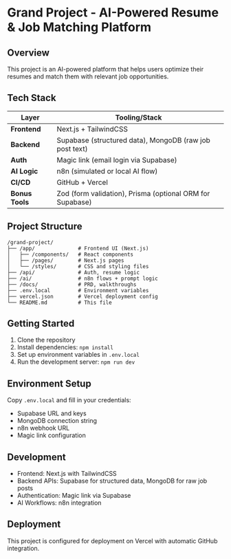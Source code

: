 # Grand Project - AI-Powered Resume & Job Matching Platform

## Overview
This project is an AI-powered platform that helps users optimize their resumes and match them with relevant job opportunities.

## Tech Stack

| Layer           | Tooling/Stack                                             |
| --------------- | --------------------------------------------------------- |
| **Frontend**    | Next.js + TailwindCSS                                     |
| **Backend**     | Supabase (structured data), MongoDB (raw job post text)   |
| **Auth**        | Magic link (email login via Supabase)                     |
| **AI Logic**    | n8n (simulated or local AI flow)                          |
| **CI/CD**       | GitHub + Vercel                                           |
| **Bonus Tools** | Zod (form validation), Prisma (optional ORM for Supabase) |

## Project Structure

```
/grand-project/
├── /app/              # Frontend UI (Next.js)
│   ├── /components/   # React components
│   ├── /pages/        # Next.js pages
│   └── /styles/       # CSS and styling files
├── /api/              # Auth, resume logic
├── /ai/               # n8n flows + prompt logic
├── /docs/             # PRD, walkthroughs
├── .env.local         # Environment variables
├── vercel.json        # Vercel deployment config
└── README.md          # This file
```

## Getting Started

1. Clone the repository
2. Install dependencies: `npm install`
3. Set up environment variables in `.env.local`
4. Run the development server: `npm run dev`

## Environment Setup

Copy `.env.local` and fill in your credentials:
- Supabase URL and keys
- MongoDB connection string
- n8n webhook URL
- Magic link configuration

## Development

- Frontend: Next.js with TailwindCSS
- Backend APIs: Supabase for structured data, MongoDB for raw job posts
- Authentication: Magic link via Supabase
- AI Workflows: n8n integration

## Deployment

This project is configured for deployment on Vercel with automatic GitHub integration.
